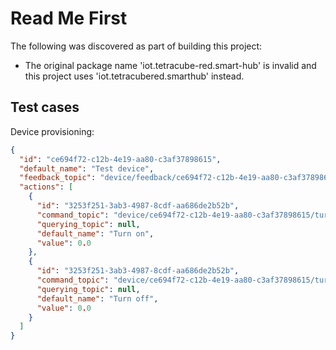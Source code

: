 # Read Me First

The following was discovered as part of building this project:

* The original package name 'iot.tetracube-red.smart-hub' is invalid and this project uses 'iot.tetracubered.smarthub'
  instead.

## Test cases

Device provisioning:

```json
{
  "id": "ce694f72-c12b-4e19-aa80-c3af37898615",
  "default_name": "Test device",
  "feedback_topic": "device/feedback/ce694f72-c12b-4e19-aa80-c3af37898615",
  "actions": [
    {
      "id": "3253f251-3ab3-4987-8cdf-aa686de2b52b",
      "command_topic": "device/ce694f72-c12b-4e19-aa80-c3af37898615/turn/on",
      "querying_topic": null,
      "default_name": "Turn on",
      "value": 0.0
    },
    {
      "id": "3253f251-3ab3-4987-8cdf-aa686de2b52b",
      "command_topic": "device/ce694f72-c12b-4e19-aa80-c3af37898615/turn/off",
      "querying_topic": null,
      "default_name": "Turn off",
      "value": 0.0
    }
  ]
}
```